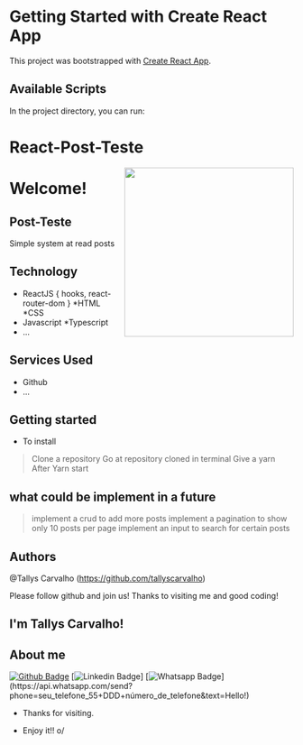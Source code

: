 # Getting Started with Create React App

This project was bootstrapped with [Create React App](https://github.com/facebook/create-react-app).

## Available Scripts

In the project directory, you can run:

# React-Post-Teste

<img align="right" width="300" height="300" src="https://octodex.github.com/images/Professortocat_v2.png">

# Welcome!
 
## Post-Teste
 
Simple system at read posts

 
## Technology 
 
* ReactJS
{
   hooks,
   react-router-dom
}
*HTML
*CSS
* Javascript
*Typescript 
* ...
 
 
## Services Used
 
* Github
* ...

## Getting started
 
* To install
>    Clone a repository
>    Go at repository cloned in terminal
>    Give a yarn
>    After Yarn start   
 
## what could be implement in a future

>    implement a crud to add more posts
>    implement a pagination to show only 10 posts per page
>    implement an input to search for certain posts


## Authors
 
@Tallys Carvalho (https://github.com/tallyscarvalho)
 
 
Please follow github and join us!
Thanks to visiting me and good coding!


## I'm Tallys Carvalho!


## About me 
[![Github Badge](https://img.shields.io/badge/-Github-000?style=flat-square&logo=Github&logoColor=white&link=link_do_seu_perfil_no_github)](https://github.com/TallysCarvalho)
[![Linkedin Badge](https://img.shields.io/badge/-LinkedIn-blue?style=flat-square&logo=Linkedin&logoColor=white&link=https://www.linkedin.com/in/tallys-carvalho-4aa324112/)]
[![Whatsapp Badge](https://img.shields.io/badge/-Whatsapp-4CA143?style=flat-square&labelColor=4CA143&logo=whatsapp&logoColor=white&link=https://api.whatsapp.com/send?phone=seu_telefone_55+035+988115560&text=Hello!)](https://api.whatsapp.com/send?phone=seu_telefone_55+DDD+número_de_telefone&text=Hello!)


- Thanks for visiting. 

- Enjoy it!! o/

